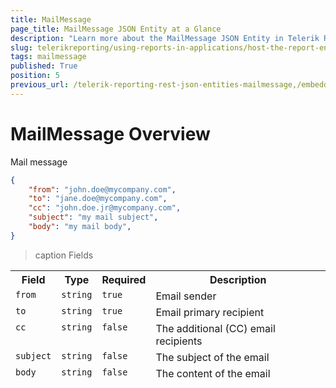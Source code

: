 ```yaml
---
title: MailMessage
page_title: MailMessage JSON Entity at a Glance
description: "Learn more about the MailMessage JSON Entity in Telerik Reporting REST Service and the type and meaning of each field."
slug: telerikreporting/using-reports-in-applications/host-the-report-engine-remotely/telerik-reporting-rest-services/rest-api-reference/json-entities/mailmessage
tags: mailmessage
published: True
position: 5
previous_url: /telerik-reporting-rest-json-entities-mailmessage,/embedding-reports/host-the-report-engine-remotely/telerik-reporting-rest-services/rest-api-reference/json-entities/mailmessage
---
```


<style>
table {
  display: grid;
  grid-template-columns: min-content min-content min-content 1fr;
}

thead, tbody, tr {
  display: contents;
}
</style>

# MailMessage Overview

Mail message

````JSON
{
	"from": "john.doe@mycompany.com",
	"to": "jane.doe@mycompany.com",
	"cc": "john.doe.jr@mycompany.com",
	"subject": "my mail subject",
	"body": "my mail body",
}
````

>caption Fields

| Field | Type | Required | Description |
| ------ | ------ | ------ | ------ |
|`from`|`string`|`true`| Email sender |
|`to`|`string`|`true`| Email primary recipient |
|`cc`|`string`|`false`| The additional (CC) email recipients |
|`subject`|`string`|`false`| The subject of the email |
|`body`|`string`|`false`| The content of the email |
